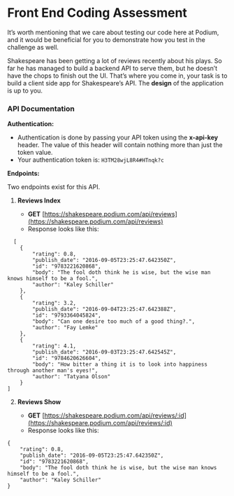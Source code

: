 # Front End Coding Assessment

It’s worth mentioning that we care about testing our code here at Podium, and it would be beneficial for you to demonstrate how you test in the challenge as well.

Shakespeare has been getting a lot of reviews recently about his plays. So far he has managed to build a backend API to serve them, but he doesn’t have the chops to finish out the UI. That’s where you come in, your task is to build a client side app for Shakespeare’s API. The **design** of the application is up to you.

### API Documentation

**Authentication:**

- Authentication is done by passing your API token using the **x-api-key** header. The value of this header will contain nothing more than just the token value.
- Your authentication token is: ```H3TM28wjL8R4#HTnqk?c```

**Endpoints:**

Two endpoints exist for this API.

1. **Reviews Index**

    - **GET** [https://shakespeare.podium.com/api/reviews](https://shakespeare.podium.com/api/reviews)
    - Response looks like this:
```
  [
    {
        "rating": 0.8,
        "publish_date": "2016-09-05T23:25:47.642350Z",
        "id": "9783221620868",
        "body": "The fool doth think he is wise, but the wise man knows himself to be a fool.",
        "author": "Kaley Schiller"
    },
    {
        "rating": 3.2,
        "publish_date": "2016-09-04T23:25:47.642388Z",
        "id": "9793364045824",
        "body": "Can one desire too much of a good thing?.",
        "author": "Fay Lemke"
    },
    {
        "rating": 4.1,
        "publish_date": "2016-09-03T23:25:47.642545Z",
        "id": "9784620626604",
        "body": "How bitter a thing it is to look into happiness through another man's eyes!",
        "author": "Tatyana Olson"
    }
]
```


2. **Reviews Show**

    - **GET** [https://shakespeare.podium.com/api/reviews/:id](https://shakespeare.podium.com/api/reviews/:id)
    - Response looks like this:
```
{
    "rating": 0.8,
    "publish_date": "2016-09-05T23:25:47.642350Z",
    "id": "9783221620868",
    "body": "The fool doth think he is wise, but the wise man knows himself to be a fool.",
    "author": "Kaley Schiller"
}
```

